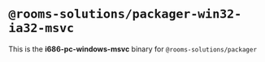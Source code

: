 # `@rooms-solutions/packager-win32-ia32-msvc`

This is the **i686-pc-windows-msvc** binary for `@rooms-solutions/packager`
